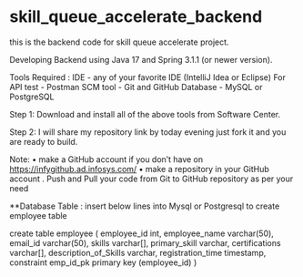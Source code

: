 # skill_queue_accelerate_backend
this is the backend code for skill queue accelerate project.

Developing Backend using Java 17 and Spring 3.1.1 (or newer version).

Tools Required : 
IDE -  any of your favorite IDE  (IntelliJ Idea or Eclipse) 
For API test -  Postman 
SCM tool -  Git and GitHub
Database - MySQL or PostgreSQL


Step 1: Download and install all of the above tools from Software Center.
                        
Step 2: I will share my repository link by today evening just fork it and you are ready to build.

Note: 
	• make a GitHub account if you don’t have on   https://infygithub.ad.infosys.com/ 
	• make a repository in your GitHub account 
  . Push and Pull your code from Git to GitHub repository as per your need 
  
  
  
  
  
  
  
  
  
  
  
  **Database Table : insert below lines into Mysql or Postgresql to create employee table
  
  
  create table employee (
        employee_id int,
	employee_name varchar(50),
	email_id varchar(50),
	skills varchar[],
	primary_skill varchar,
	certifications varchar[],
	description_of_Skills varchar,
	registration_time timestamp,
	constraint emp_id_pk primary key (employee_id)
)
